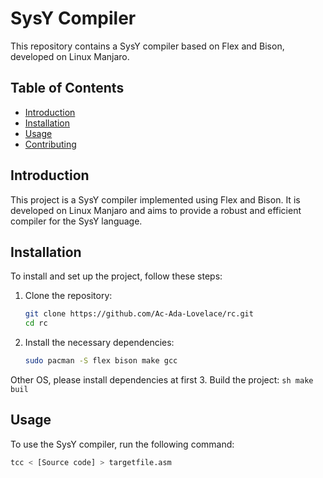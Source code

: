 # SysY Compiler

This repository contains a SysY compiler based on Flex and Bison, developed on Linux Manjaro.

## Table of Contents
- [Introduction](#introduction)
- [Installation](#installation)
- [Usage](#usage)
- [Contributing](#contributing)

## Introduction
This project is a SysY compiler implemented using Flex and Bison. It is developed on Linux Manjaro and aims to provide a robust and efficient compiler for the SysY language.

## Installation
To install and set up the project, follow these steps:

1. Clone the repository:
    ```sh
    git clone https://github.com/Ac-Ada-Lovelace/rc.git
    cd rc
    ```

2. Install the necessary dependencies:
    ```sh
    sudo pacman -S flex bison make gcc
    ```
Other OS, please install dependencies at first
3. Build the project:
    ```sh
    make buil
    ```

## Usage
To use the SysY compiler, run the following command:
```sh
tcc < [Source code] > targetfile.asm
```

